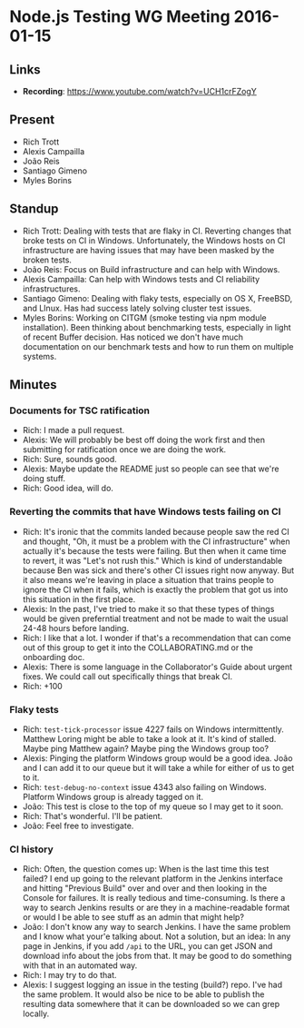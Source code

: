 # Node.js Testing WG Meeting 2016-01-15

## Links

* **Recording**: https://www.youtube.com/watch?v=UCH1crFZogY

## Present

* Rich Trott
* Alexis Campailla
* João Reis
* Santiago Gimeno
* Myles Borins

## Standup

* Rich Trott: Dealing with tests that are flaky in CI. Reverting changes that broke tests on CI in Windows. Unfortunately, the Windows hosts on CI infrastructure are having issues that may have been masked by the broken tests.
* João Reis: Focus on Build infrastructure and can help with Windows.
* Alexis Campailla: Can help with Windows tests and CI reliability infrastructures.
* Santiago Gimeno: Dealing with flaky tests, especially on OS X, FreeBSD, and LInux. Has had success lately solving cluster test issues.
* Myles Borins: Working on CITGM (smoke testing via npm module installation). Been thinking about benchmarking tests, especially in light of recent Buffer decision. Has noticed we don't have much documentation on our benchmark tests and how to run them on multiple systems.

## Minutes

### Documents for TSC ratification

* Rich: I made a pull request.
* Alexis: We will probably be best off doing the work first and then submitting for ratification once we are doing the work.
* Rich: Sure, sounds good.
* Alexis: Maybe update the README just so people can see that we're doing stuff.
* Rich: Good idea, will do.

### Reverting the commits that have Windows tests failing on CI

* Rich: It's ironic that the commits landed because people saw the red CI and thought, "Oh, it must be a problem with the CI infrastructure" when actually it's because the tests were failing. But then when it came time to revert, it was "Let's not rush this." Which is kind of understandable because Ben was sick and there's other CI issues right now anyway. But it also means we're leaving in place a situation that trains people to ignore the CI when it fails, which is exactly the problem that got us into this situation in the first place.
* Alexis: In the past, I've tried to make it so that these types of things would be given preferntial treatment and not be made to wait the usual 24-48 hours before landing.
* Rich: I like that a lot. I wonder if that's a recommendation that can come out of this group to get it into the COLLABORATING.md or the onboarding doc.
* Alexis: There is some language in the Collaborator's Guide about urgent fixes. We could call out specifically things that break CI.
* Rich: +100

### Flaky tests

* Rich: `test-tick-processor` issue 4227 fails on Windows intermittently. Matthew Loring might be able to take a look at it. It's kind of stalled. Maybe ping Matthew again? Maybe ping the Windows group too?
* Alexis: Pinging the platform Windows group would be a good idea. João and I can add it to our queue but it will take a while for either of us to get to it.
* Rich: `test-debug-no-context` issue 4343 also failing on Windows. Platform Windows group is already tagged on it.
* João: This test is close to the top of my queue so I may get to it soon.
* Rich: That's wonderful. I'll be patient.
* João: Feel free to investigate.

### CI history

* Rich: Often, the question comes up: When is the last time this test failed? I end up going to the relevant platform in the Jenkins interface and hitting "Previous Build" over and over and then looking in the Console for failures. It is really tedious and time-consuming. Is there a way to search Jenkins results or are they in a machine-readable format or would I be able to see stuff as an admin that might help?
* João: I don't know any way to search Jenkins. I have the same problem and I know what your'e talking about. Not a solution, but an idea: In any page in Jenkins, if you add `/api` to the URL, you can get JSON and download info about the jobs from that. It may be good to do something with that in an automated way.
* Rich: I may try to do that.
* Alexis: I suggest logging an issue in the testing (build?) repo. I've had the same problem. It would also be nice to be able to publish the resulting data somewhere that it can be downloaded so we can grep locally.
